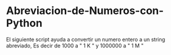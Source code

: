 # Abreviacion-de-Numeros-con-Python
El siguiente script ayuda a convertir un numero entero a un string abreviado, Es decir de 1000 a " 1 K "  y 1000000 a " 1 M "
